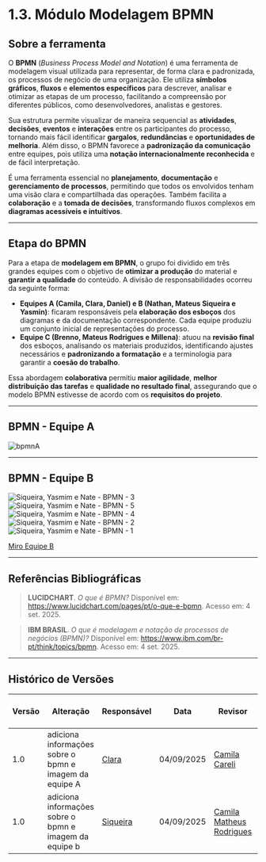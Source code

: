 # 1.3. Módulo Modelagem BPMN

## Sobre a ferramenta

O **BPMN** (*Business Process Model and Notation*) é uma ferramenta de modelagem visual utilizada para representar, de forma clara e padronizada, os processos de negócio de uma organização. Ele utiliza **símbolos gráficos**, **fluxos** e **elementos específicos** para descrever, analisar e otimizar as etapas de um processo, facilitando a compreensão por diferentes públicos, como desenvolvedores, analistas e gestores.

Sua estrutura permite visualizar de maneira sequencial as **atividades**, **decisões**, **eventos** e **interações** entre os participantes do processo, tornando mais fácil identificar **gargalos**, **redundâncias** e **oportunidades de melhoria**. Além disso, o BPMN favorece a **padronização da comunicação** entre equipes, pois utiliza uma **notação internacionalmente reconhecida** e de fácil interpretação.

É uma ferramenta essencial no **planejamento**, **documentação** e **gerenciamento de processos**, permitindo que todos os envolvidos tenham uma visão clara e compartilhada das operações. Também facilita a **colaboração** e a **tomada de decisões**, transformando fluxos complexos em **diagramas acessíveis e intuitivos**.

---

## Etapa do BPMN

Para a etapa de **modelagem em BPMN**, o grupo foi dividido em três grandes equipes com o objetivo de **otimizar a produção** do material e **garantir a qualidade** do conteúdo. A divisão de responsabilidades ocorreu da seguinte forma:

- **Equipes A (Camila, Clara, Daniel) e B (Nathan, Mateus Siqueira e Yasmin)**: ficaram responsáveis pela **elaboração dos esboços** dos diagramas e da documentação correspondente. Cada equipe produziu um conjunto inicial de representações do processo.
- **Equipe C (Brenno, Mateus Rodrigues e Millena)**: atuou na **revisão final** dos esboços, analisando os materiais produzidos, identificando ajustes necessários e **padronizando a formatação** e a terminologia para garantir a **coesão do trabalho**.

Essa abordagem **colaborativa** permitiu **maior agilidade**, **melhor distribuição das tarefas** e **qualidade no resultado final**, assegurando que o modelo BPMN estivesse de acordo com os **requisitos do projeto**.

---

## BPMN - Equipe A 
![bpmnA](https://github.com/user-attachments/assets/a1027c55-7f1e-40b4-89ce-077e883b95d4)

---

## BPMN - Equipe B
![Siqueira, Yasmim e Nate - BPMN - 3](https://github.com/user-attachments/assets/f13b5192-4c7e-4f43-81a6-b0566424c9e1)
![Siqueira, Yasmim e Nate - BPMN - 5](https://github.com/user-attachments/assets/6f492b74-5d82-488c-82a1-e888a934cc59)
![Siqueira, Yasmim e Nate - BPMN - 4](https://github.com/user-attachments/assets/d4ebb1ee-8434-4b83-bfc1-83c284003f6e)
![Siqueira, Yasmim e Nate - BPMN - 2](https://github.com/user-attachments/assets/be63eba6-77a0-4cdb-a5b7-0cffec018ace)
![Siqueira, Yasmim e Nate - BPMN - 1 ](https://github.com/user-attachments/assets/29d54421-3c9b-4be1-848f-8504164a0f4e)

[Miro Equipe B](https://miro.com/app/board/uXjVJM1_lo8=/)

---

## Referências Bibliográficas

> **LUCIDCHART**. *O que é BPMN?* Disponível em: <https://www.lucidchart.com/pages/pt/o-que-e-bpmn>. Acesso em: 4 set. 2025.  

> **IBM BRASIL**. *O que é modelagem e notação de processos de negócios (BPMN)?* Disponível em: <https://www.ibm.com/br-pt/think/topics/bpmn>. Acesso em: 4 set. 2025.

---
## Histórico de Versões

| Versão | Alteração | Responsável | Data | Revisor |  Detalhes da Revisão | Data da Revisão |
|--------|-----------|-------------|------|---------|----------------------|-----------------|
| 1.0 | adiciona informações sobre o bpmn e imagem da equipe A | [Clara](https://github.com/alvezclari) | 04/09/2025 | [Camila Careli](https://github.com/camilascareli) | Incluir da referência da imagem da Equipe A | 04/09/2025 |
| 1.0 | adiciona informações sobre o bpmn e imagem da equipe b | [Siqueira](https://github.com/siqueira-prog) | 04/09/2025 | [Camila Matheus Rodrigues]([https://github.com/camilascareli](https://github.com/mrodrigues14)) | Incluir da referência da imagem da Equipe A | 04/09/2025 |

